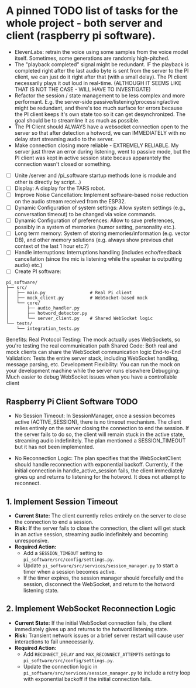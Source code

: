 # A pinned TODO list of tasks for the whole project - both server and client (raspberry pi software).

- ElevenLabs: retrain the voice using some samples from the voice model itself. Sometimes, some generations are randomly high-pitched.
- The "playback completed" signal might be redundant. IF the playback is completed right after the last audio byte is sent from the server to the PI client, we can just do it right after that (with a small delay). The PI client necessarily plays it out loud in real-time. (ALTHOUGH IT SEEMS LIKE THAT IS NOT THE CASE - WILL HAVE TO INVESTIGATE)
- Refactor the session / state management to be less complex and more performant. E.g. the server-side passive/listening/processing/active might
  be redundant, and there's too much surface for errors because the PI client keeps it's own state too so it can get desynchronized. The goal should be
  to streamline it as much as possible.
- The PI Client should ALWAYS have a websocket connection open to the server so that after detection a hotword, we can IMMEDIATELY with no delay start streaming audio to the server.
- Make connection closing more reliable - EXTREMELY RELIABLE. My server just threw an error during listening, went to passive mode, but the PI client was kept in active session state becaus apparantely the connection wasn't closed or something.
- [ ] Unite /server and /pi_software startup methods (one is module and other is directly by script...)
- [ ] Display: A display for the TARS robot.
- [ ] Improve Noise Cancellation: Implement software-based noise reduction on the audio stream received from the ESP32.
- [ ] Dynamic Configuration of system settings: Allow system settings (e.g., conversation timeout) to be changed via voice commands.
- [ ] Dynamic Configuration of preferences: Allow to save preferences, possibly in a system of memories (humor setting, personality etc.).
- [ ] Long term memory: System of storing memories/information (e.g. vector DB), and other memory solutions (e.g. always show previous chat context of the last 1 hour etc.?)
- [ ] Handle interruptions: Interruptions handling (includes echo/feedback cancellation (since the mic is listening while the speaker is outputting audio) etc.)
- [ ] Create PI software:

```
pi_software/
├── src/
│   ├── main.py                 # Real Pi client
│   ├── mock_client.py          # WebSocket-based mock
│   └── core/
│       ├── audio_handler.py
│       ├── hotword_detector.py
│       └── server_client.py    # Shared WebSocket logic
└── tests/
    └── integration_tests.py
```

Benefits:
Real Protocol Testing: The mock actually uses WebSockets, so you're testing the real communication path
Shared Code: Both real and mock clients can share the WebSocket communication logic
End-to-End Validation: Tests the entire server stack, including WebSocket handling, message parsing, etc.
Development Flexibility: You can run the mock on your development machine while the server runs elsewhere
Debugging: Much easier to debug WebSocket issues when you have a controllable client

## Raspberry Pi Client Software TODO

- No Session Timeout: In SessionManager, once a session becomes active (ACTIVE_SESSION), there is no timeout mechanism. The client relies entirely on the server closing the connection to end the session. If the server fails to do so, the client will remain stuck in the active state, streaming audio indefinitely. The plan mentioned a SESSION_TIMEOUT but it has not been implemented.

- No Reconnection Logic: The plan specifies that the WebSocketClient should handle reconnection with exponential backoff. Currently, if the initial connection in handle_active_session fails, the client immediately gives up and returns to listening for the hotword. It does not attempt to reconnect.

## 1. Implement Session Timeout

- **Current State:** The client currently relies entirely on the server to close the connection to end a session.
- **Risk:** If the server fails to close the connection, the client will get stuck in an active session, streaming audio indefinitely and becoming unresponsive.
- **Required Action:**
  - Add a `SESSION_TIMEOUT` setting to `pi_software/src/config/settings.py`.
  - Update `pi_software/src/services/session_manager.py` to start a timer when a session becomes active.
  - If the timer expires, the session manager should forcefully end the session, disconnect the WebSocket, and return to the hotword listening state.

## 2. Implement WebSocket Reconnection Logic

- **Current State:** If the initial WebSocket connection fails, the client immediately gives up and returns to the hotword listening state.
- **Risk:** Transient network issues or a brief server restart will cause user interactions to fail unnecessarily.
- **Required Action:**
  - Add `RECONNECT_DELAY` and `MAX_RECONNECT_ATTEMPTS` settings to `pi_software/src/config/settings.py`.
  - Update the connection logic in `pi_software/src/services/session_manager.py` to include a retry loop with exponential backoff if the initial connection fails.
